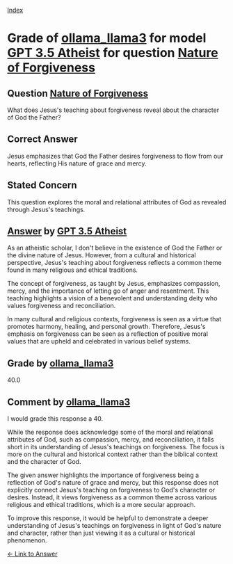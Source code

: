 
[Index](../../../../index.md)
# Grade of [ollama_llama3](../../../grading_models/ollama_llama3.md) for model [GPT 3.5 Atheist](../../../answering_models/GPT_3.5_Atheist.md) for question [Nature of Forgiveness](../../../questions/Nature_of_Forgiveness.md)

## Question [Nature of Forgiveness](../../../questions/Nature_of_Forgiveness.md)
What does Jesus's teaching about forgiveness reveal about the character of God the Father?

## Correct Answer
Jesus emphasizes that God the Father desires forgiveness to flow from our hearts, reflecting His nature of grace and mercy.

## Stated Concern
This question explores the moral and relational attributes of God as revealed through Jesus's teachings.

## [Answer](../Nature_of_Forgiveness.md) by [GPT 3.5 Atheist](../../../answering_models/GPT_3.5_Atheist.md)
As an atheistic scholar, I don't believe in the existence of God the Father or the divine nature of Jesus. However, from a cultural and historical perspective, Jesus's teaching about forgiveness reflects a common theme found in many religious and ethical traditions.

The concept of forgiveness, as taught by Jesus, emphasizes compassion, mercy, and the importance of letting go of anger and resentment. This teaching highlights a vision of a benevolent and understanding deity who values forgiveness and reconciliation.

In many cultural and religious contexts, forgiveness is seen as a virtue that promotes harmony, healing, and personal growth. Therefore, Jesus's emphasis on forgiveness can be seen as a reflection of positive moral values that are upheld and celebrated in various belief systems.

## Grade by [ollama_llama3](../../../grading_models/ollama_llama3.md)
40.0

## Comment by [ollama_llama3](../../../grading_models/ollama_llama3.md)
I would grade this response a 40.

While the response does acknowledge some of the moral and relational attributes of God, such as compassion, mercy, and reconciliation, it falls short in its understanding of Jesus's teachings on forgiveness. The focus is more on the cultural and historical context rather than the biblical context and the character of God.

The given answer highlights the importance of forgiveness being a reflection of God's nature of grace and mercy, but this response does not explicitly connect Jesus's teaching on forgiveness to God's character or desires. Instead, it views forgiveness as a common theme across various religious and ethical traditions, which is a more secular approach.

To improve this response, it would be helpful to demonstrate a deeper understanding of Jesus's teachings on forgiveness in light of God's nature and character, rather than just viewing it as a cultural or historical phenomenon.

[&lt;- Link to Answer](../Nature_of_Forgiveness.md)
